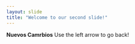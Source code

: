 ```yaml
---
layout: slide
title: "Welcome to our second slide!"
---
```

**Nuevos Camrbios**
Use the left arrow to go back!
